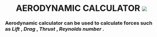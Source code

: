 <h1 align="center">AERODYNAMIC CALCULATOR <img src="https://img.icons8.com/emoji/40/000000/airplane-emoji.png"/></h1>
<h3> Aerodynamic calculator can be used to calculate forces such as <i>Lift</i> , <i>Drag</i> , <i>Thrust</i> , <i>Reynolds number .</i> </h3>
